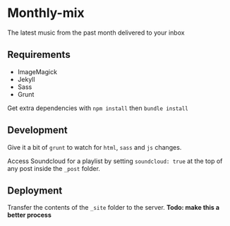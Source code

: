 # Monthly-mix
The latest music from the past month delivered to your inbox

## Requirements
- ImageMagick
- Jekyll
- Sass
- Grunt

Get extra dependencies with `npm install` then `bundle install`

## Development
Give it a bit of `grunt` to watch for `html`, `sass` and `js` changes.

Access Soundcloud for a playlist by setting `soundcloud: true` at the top of any post inside the `_post` folder.

## Deployment
Transfer the contents of the `_site` folder to the server. **Todo: make this a better process**
